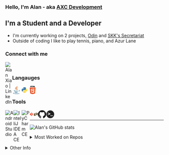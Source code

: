 ### Hello, I'm Alan - aka [AXC Development](https://play.google.com/store/apps/developer?id=AXC+Development)

## I'm a Student and a Developer
- I'm currently working on 2 projects, [Odin](https://alandaboi.github.io/OdinV4) and [SKK's Secretariat](https://play.google.com/store/apps/details?id=com.axcdevelopment.azurlanesecretary)
- Outside of coding I like to play tennis, piano, and Azur Lane

### Connect with me

[<img align="left" alt="Alan Xiao | LinkedIn" width="22px" src="https://cdn.jsdelivr.net/npm/simple-icons@v3/icons/linkedin.svg" />][linkedin]



<br />

### Langauges

<img align="left" alt="Java" width="26px" src="https://raw.githubusercontent.com/github/explore/80688e429a7d4ef2fca1e82350fe8e3517d3494d/topics/java/java.png" />
<img align="left" alt="Python 3" width="26px" src="https://raw.githubusercontent.com/github/explore/80688e429a7d4ef2fca1e82350fe8e3517d3494d/topics/python/python.png" />
<img align="left" alt="HTML5" width="26px" src="https://raw.githubusercontent.com/github/explore/80688e429a7d4ef2fca1e82350fe8e3517d3494d/topics/html/html.png" />


<br />

### Tools

<img align="left" alt="Android Studio" width="26px" src="https://2.bp.blogspot.com/-tzm1twY_ENM/XlCRuI0ZkRI/AAAAAAAAOso/BmNOUANXWxwc5vwslNw3WpjrDlgs9PuwQCLcBGAsYHQ/s1600/pasted%2Bimage%2B0.png" />
<img align="left" alt="IntelliJ IDEA CE" width="26px" src="https://resources.jetbrains.com/storage/products/intellij-idea/img/meta/intellij-idea_logo_300x300.png" />
<img align="left" alt="PyCharm CE" width="26px" src="https://resources.jetbrains.com/storage/products/pycharm/img/meta/pycharm_logo_300x300.png" />
<img align="left" alt="Git" width="26px" src="https://raw.githubusercontent.com/github/explore/80688e429a7d4ef2fca1e82350fe8e3517d3494d/topics/git/git.png" />
<img align="left" alt="GitHub" width="26px" src="https://raw.githubusercontent.com/github/explore/78df643247d429f6cc873026c0622819ad797942/topics/github/github.png" />
<img align="left" alt="Terminal" width="26px" src="https://raw.githubusercontent.com/github/explore/80688e429a7d4ef2fca1e82350fe8e3517d3494d/topics/terminal/terminal.png" />


<br />

---


![Alan's GitHub stats](https://github-readme-stats.alandaboi.vercel.app/api?username=alandaboi&count_private=true&show_icons=true&hide_border=true)

<details>
  <summary>Most Worked on Repos</summary>

  <br />

  [![ReadMe Card](https://github-readme-stats.alandaboi.vercel.app/api/pin/?username=alandaboi&repo=OdinV4&show_owner=true)](https://github.com/alandaboi/OdinV4)

  [![ReadMe Card](https://github-readme-stats.alandaboi.vercel.app/api/pin/?username=alandaboi&repo=CS50AI&show_owner=true)](https://github.com/alandaboi/CS50AI)

  [![ReadMe Card](https://github-readme-stats.alandaboi.vercel.app/api/pin/?username=alandaboi&repo=ALSv2&show_owner=true)](https://github.com/alandaboi/ALSv2s)


</details>

<br />

<details>
  <summary>Other Info</summary>

  ![Most Used Languages](https://github-readme-stats.alandaboi.vercel.app/api/top-langs/?username=alandaboi&layout=compact&hide_border=true)

</details>





[website]: https://alandaboi.github.io
[linkedin]: https://www.linkedin.com/in/alan-xiao-31a1781ab/
